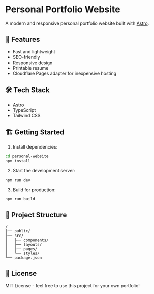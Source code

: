 # Personal Portfolio Website

A modern and responsive personal portfolio website built with [Astro](https://astro.build).

## 🚀 Features

- Fast and lightweight
- SEO-friendly
- Responsive design
- Printable resume
- Cloudflare Pages adapter for inexpensive hosting

## 🛠️ Tech Stack

- [Astro](https://astro.build)
- TypeScript
- Tailwind CSS

## 🏗️ Getting Started

1. Install dependencies:
```bash
cd personal-website
npm install
```

2. Start the development server:
```bash
npm run dev
```

3. Build for production:
```bash
npm run build
```

## 📁 Project Structure

```
/
├── public/
├── src/
│   ├── components/
│   ├── layouts/
│   ├── pages/
│   └── styles/
└── package.json
```

## 📝 License

MIT License - feel free to use this project for your own portfolio!
